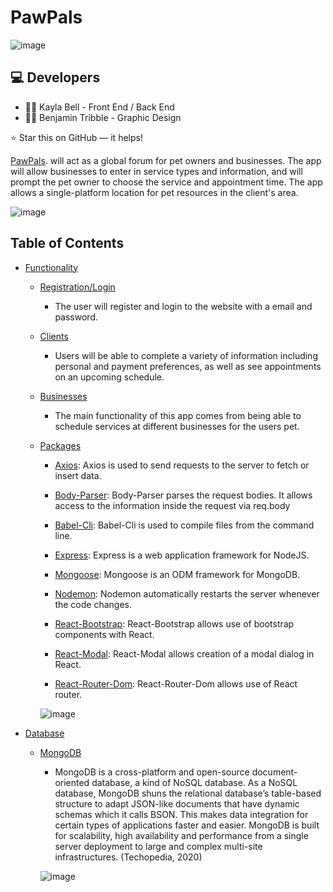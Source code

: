#  PawPals

![image](.imgs/concept)



## :computer: Developers

* :woman_office_worker: Kayla Bell - Front End / Back End
* :man_office_worker: Benjamin Tribble - Graphic Design

⭐️ Star this on GitHub — it helps!

[PawPals](https://pawpalz.herokuapp.com/).  will act as a global forum for pet owners and businesses. The app will allow businesses to enter in service types and information, and will prompt the pet owner to choose the service and appointment time.  The app allows a single-platform location for pet resources in the client's area.


![image]() 

## Table of Contents

- [Functionality]()
    - [Registration/Login]()
        - The user will register and login to the website with a email and password.
      
    - [Clients]()
        - Users will be able to complete a variety of information including personal and payment preferences, as well as see appointments on an upcoming schedule. 
      
    - [Businesses]()
        - The main functionality of this app comes from being able to schedule services at different businesses for the users pet.
      
    
  - [Packages](#Packages)
    - [Axios](#Axios): Axios is used to send requests to the server to fetch or insert data.
    
    - [Body-Parser](#Body-Parser): Body-Parser parses the request bodies.  It allows access to the information inside the request via req.body
     
    - [Babel-Cli](#Babel-Cli): Babel-Cli is used to compile files from the command line.
      
    - [Express](#Express): Express is a web application framework for NodeJS. 
        
    - [Mongoose](#Mongoose): Mongoose is an ODM framework for MongoDB.
        
    - [Nodemon](#Nodemon): Nodemon automatically restarts the server whenever the code changes.
        
    - [React-Bootstrap](#React-Bootstrap): React-Bootstrap allows use of bootstrap components with React.
        
    - [React-Modal](#React-Modal): React-Modal allows creation of a modal dialog in React.
        
    - [React-Router-Dom](#React-Router-Dom): React-Router-Dom allows use of React router. 
    


    
    ![image]()
    
 - [Database]()
    - [MongoDB]()
      - MongoDB is a cross-platform and open-source document-oriented database, a kind of NoSQL database. As a NoSQL database, MongoDB shuns the relational database’s table-based structure to adapt JSON-like documents that have dynamic schemas which it calls BSON.  This makes data integration for certain types of applications faster and easier. MongoDB is built for scalability, high availability and performance from a single server deployment to large and complex multi-site infrastructures. (Techopedia, 2020)
      
      ![image]()

